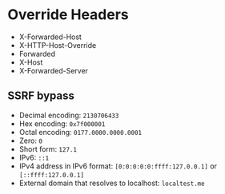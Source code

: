 # Override Headers
- X-Forwarded-Host
- X-HTTP-Host-Override
- Forwarded
- X-Host
- X-Forwarded-Server

## SSRF bypass
- Decimal encoding: `2130706433`
- Hex encoding: `0x7f000001`
- Octal encoding: `0177.0000.0000.0001`
- Zero: `0`
- Short form: `127.1`
- IPv6: `::1`
- IPv4 address in IPv6 format: `[0:0:0:0:0:ffff:127.0.0.1]` or `[::ffff:127.0.0.1]`
- External domain that resolves to localhost: `localtest.me`